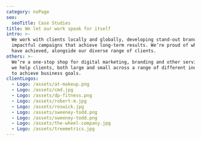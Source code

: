 ```yaml
---
category: noPage
seo:
  seoTitle: Case Studies
title: We let our work speak for itself
intro: >-
  We work with clients locally and globally, developing stand-out brands and
  impactful campaigns that achieve long-term results. We’re proud of what we
  have achieved, alongside our diverse range of clients.
others: >-
  We’re a one-stop shop for digital marketing, branding and other services and
  we help clients, both large and small across a range of different industries
  to achieve business goals.
clientLogos:
  - Logo: /assets/at-makeup.png
  - Logo: /assets/cmd.jpg
  - Logo: /assets/dp-fitness.png
  - Logo: /assets/robert-m.jpg
  - Logo: /assets/roswick.jpg
  - Logo: /assets/sweeney-todd.png
  - Logo: /assets/sweeney-todd.png
  - Logo: /assets/the-wheel-company.jpg
  - Logo: /assets/treemetrics.jpg
---
```

